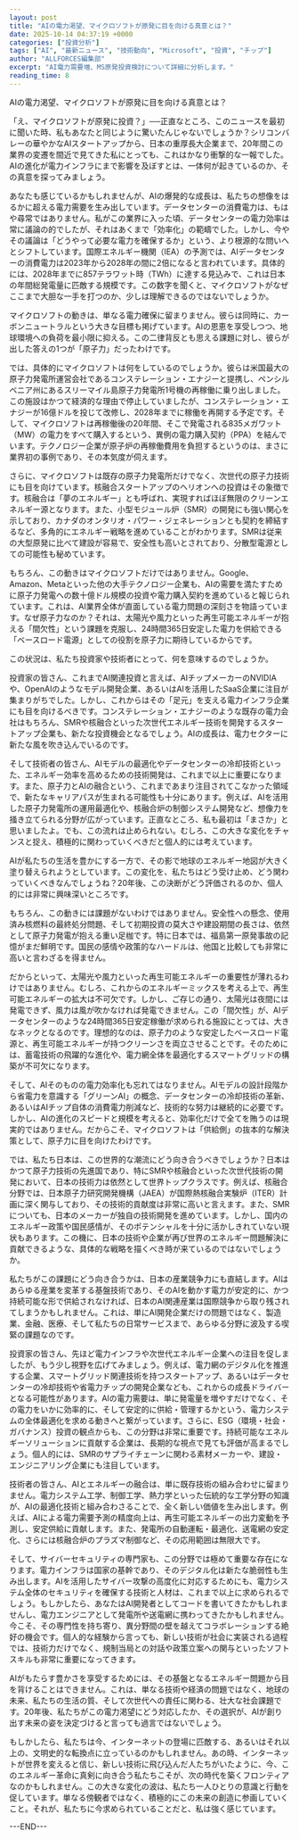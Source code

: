 ```yaml
---
layout: post
title: "AIの電力渇望、マイクロソフトが原発に目を向ける真意とは？"
date: 2025-10-14 04:37:19 +0000
categories: ["投資分析"]
tags: ["AI", "最新ニュース", "技術動向", "Microsoft", "投資", "チップ"]
author: "ALLFORCES編集部"
excerpt: "AI電力需要増、MS原発投資検討について詳細に分析します。"
reading_time: 8
---
```


AIの電力渇望、マイクロソフトが原発に目を向ける真意とは？

「え、マイクロソフトが原発に投資？」──正直なところ、このニュースを最初に聞いた時、私もあなたと同じように驚いたんじゃないでしょうか？シリコンバレーの華やかなAIスタートアップから、日本の重厚長大企業まで、20年間この業界の変遷を間近で見てきた私にとっても、これはかなり衝撃的な一報でした。AIの進化が電力インフラにまで影響を及ぼすとは、一体何が起きているのか、その真意を探ってみましょう。

あなたも感じているかもしれませんが、AIの爆発的な成長は、私たちの想像をはるかに超える電力需要を生み出しています。データセンターの消費電力は、もはや尋常ではありません。私がこの業界に入った頃、データセンターの電力効率は常に議論の的でしたが、それはあくまで「効率化」の範疇でした。しかし、今やその議論は「どうやって必要な電力を確保するか」という、より根源的な問いへとシフトしています。国際エネルギー機関（IEA）の予測では、AIデータセンターの消費電力は2023年から2028年の間に2倍になると言われています。具体的には、2028年までに857テラワット時（TWh）に達する見込みで、これは日本の年間総発電量に匹敵する規模です。この数字を聞くと、マイクロソフトがなぜここまで大胆な一手を打つのか、少しは理解できるのではないでしょうか。

マイクロソフトの動きは、単なる電力確保に留まりません。彼らは同時に、カーボンニュートラルという大きな目標も掲げています。AIの恩恵を享受しつつ、地球環境への負荷を最小限に抑える。この二律背反とも思える課題に対し、彼らが出した答えの1つが「原子力」だったわけです。

では、具体的にマイクロソフトは何をしているのでしょうか。彼らは米国最大の原子力発電所運営会社であるコンステレーション・エナジーと提携し、ペンシルベニア州にあるスリーマイル島原子力発電所1号機の再稼働に乗り出しました。この施設はかつて経済的な理由で停止していましたが、コンステレーション・エナジーが16億ドルを投じて改修し、2028年までに稼働を再開する予定です。そして、マイクロソフトは再稼働後の20年間、そこで発電される835メガワット（MW）の電力をすべて購入するという、異例の電力購入契約（PPA）を結んでいます。テクノロジー企業が原子炉の再稼働費用を負担するというのは、まさに業界初の事例であり、その本気度が伺えます。

さらに、マイクロソフトは既存の原子力発電所だけでなく、次世代の原子力技術にも目を向けています。核融合スタートアップのヘリオンへの投資はその象徴です。核融合は「夢のエネルギー」とも呼ばれ、実現すればほぼ無限のクリーンエネルギー源となります。また、小型モジュール炉（SMR）の開発にも強い関心を示しており、カナダのオンタリオ・パワー・ジェネレーションとも契約を締結するなど、多角的にエネルギー戦略を進めていることがわかります。SMRは従来の大型原発に比べて建設が容易で、安全性も高いとされており、分散型電源としての可能性も秘めています。

もちろん、この動きはマイクロソフトだけではありません。Google、Amazon、Metaといった他の大手テクノロジー企業も、AIの需要を満たすために原子力発電への数十億ドル規模の投資や電力購入契約を進めていると報じられています。これは、AI業界全体が直面している電力問題の深刻さを物語っています。なぜ原子力なのか？それは、太陽光や風力といった再生可能エネルギーが抱える「間欠性」という課題を克服し、24時間365日安定した電力を供給できる「ベースロード電源」としての役割を原子力に期待しているからです。

この状況は、私たち投資家や技術者にとって、何を意味するのでしょうか。

投資家の皆さん、これまでAI関連投資と言えば、AIチップメーカーのNVIDIAや、OpenAIのようなモデル開発企業、あるいはAIを活用したSaaS企業に注目が集まりがちでした。しかし、これからはその「足元」を支える電力インフラ企業にも目を向けるべきです。コンステレーション・エナジーのような既存の電力会社はもちろん、SMRや核融合といった次世代エネルギー技術を開発するスタートアップ企業も、新たな投資機会となるでしょう。AIの成長は、電力セクターに新たな風を吹き込んでいるのです。

そして技術者の皆さん、AIモデルの最適化やデータセンターの冷却技術といった、エネルギー効率を高めるための技術開発は、これまで以上に重要になります。また、原子力とAIの融合という、これまであまり注目されてこなかった領域で、新たなキャリアパスが生まれる可能性も十分にあります。例えば、AIを活用した原子力発電所の運用最適化や、核融合炉の制御システム開発など、想像力を掻き立てられる分野が広がっています。正直なところ、私も最初は「まさか」と思いましたよ。でも、この流れは止められない。むしろ、この大きな変化をチャンスと捉え、積極的に関わっていくべきだと個人的には考えています。

AIが私たちの生活を豊かにする一方で、その影で地球のエネルギー地図が大きく塗り替えられようとしています。この変化を、私たちはどう受け止め、どう関わっていくべきなんでしょうね？20年後、この決断がどう評価されるのか、個人的には非常に興味深いところです。

もちろん、この動きには課題がないわけではありません。安全性への懸念、使用済み核燃料の最終処分問題、そして初期投資の莫大さや建設期間の長さは、依然として原子力発電が抱える重い足枷です。特に日本では、福島第一原発事故の記憶がまだ鮮明です。国民の感情や政策的なハードルは、他国と比較しても非常に高いと言わざるを得ません。

だからといって、太陽光や風力といった再生可能エネルギーの重要性が薄れるわけではありません。むしろ、これからのエネルギーミックスを考える上で、再生可能エネルギーの拡大は不可欠です。しかし、ご存じの通り、太陽光は夜間には発電できず、風力は風が吹かなければ発電できません。この「間欠性」が、AIデータセンターのような24時間365日安定稼働が求められる施設にとっては、大きなネックとなるのです。理想的なのは、原子力のような安定したベースロード電源と、再生可能エネルギーが持つクリーンさを両立させることです。そのためには、蓄電技術の飛躍的な進化や、電力網全体を最適化するスマートグリッドの構築が不可欠になります。

そして、AIそのものの電力効率化も忘れてはなりません。AIモデルの設計段階から省電力を意識する「グリーンAI」の概念、データセンターの冷却技術の革新、あるいはAIチップ自体の消費電力削減など、技術的な努力は継続的に必要です。しかし、AIの進化のスピードと規模を考えると、効率化だけで全てを賄うのは現実的ではありません。だからこそ、マイクロソフトは「供給側」の抜本的な解決策として、原子力に目を向けたわけです。

では、私たち日本は、この世界的な潮流にどう向き合うべきでしょうか？日本はかつて原子力技術の先進国であり、特にSMRや核融合といった次世代技術の開発において、日本の技術力は依然として世界トップクラスです。例えば、核融合分野では、日本原子力研究開発機構（JAEA）が国際熱核融合実験炉（ITER）計画に深く関与しており、その技術的貢献度は非常に高いと言えます。また、SMRについても、日本のメーカーが独自の技術開発を進めています。しかし、国内のエネルギー政策や国民感情が、そのポテンシャルを十分に活かしきれていない現状もあります。この機に、日本の技術や企業が再び世界のエネルギー問題解決に貢献できるような、具体的な戦略を描くべき時が来ているのではないでしょうか。

私たちがこの課題にどう向き合うかは、日本の産業競争力にも直結します。AIはあらゆる産業を変革する基盤技術であり、そのAIを動かす電力が安定的に、かつ持続可能な形で供給されなければ、日本のAI関連産業は国際競争から取り残されてしまうかもしれません。これは、単にAI開発企業だけの問題ではなく、製造業、金融、医療、そして私たちの日常サービスまで、あらゆる分野に波及する喫緊の課題なのです。

投資家の皆さん、先ほど電力インフラや次世代エネルギー企業への注目を促しましたが、もう少し視野を広げてみましょう。例えば、電力網のデジタル化を推進する企業、スマートグリッド関連技術を持つスタートアップ、あるいはデータセンターの冷却技術や省電力チップの開発企業なども、これからの成長ドライバーとなる可能性があります。AIの電力需要は、単に発電量を増やすだけでなく、その電力をいかに効率的に、そして安定的に供給・管理するかという、電力システムの全体最適化を求める動きへと繋がっています。さらに、ESG（環境・社会・ガバナンス）投資の観点からも、この分野は非常に重要です。持続可能なエネルギーソリューションに貢献する企業は、長期的な視点で見ても評価が高まるでしょう。個人的には、SMRのサプライチェーンに関わる素材メーカーや、建設・エンジニアリング企業にも注目しています。

技術者の皆さん、AIとエネルギーの融合は、単に既存技術の組み合わせに留まりません。電力システム工学、制御工学、熱力学といった伝統的な工学分野の知識が、AIの最適化技術と組み合わさることで、全く新しい価値を生み出します。例えば、AIによる電力需要予測の精度向上は、再生可能エネルギーの出力変動を予測し、安定供給に貢献します。また、発電所の自動運転・最適化、送電網の安定化、さらには核融合炉のプラズマ制御など、その応用範囲は無限大です。

そして、サイバーセキュリティの専門家も、この分野では極めて重要な存在になります。電力インフラは国家の基幹であり、そのデジタル化は新たな脆弱性も生み出します。AIを活用したサイバー攻撃の高度化に対応するためにも、電力システム全体のセキュリティを確保する技術と人材は、これまで以上に求められるでしょう。もしかしたら、あなたはAI開発者としてコードを書いてきたかもしれませんし、電力エンジニアとして発電所や送電網に携わってきたかもしれません。今こそ、その専門性を持ち寄り、異分野間の壁を越えてコラボレーションする絶好の機会です。個人的な経験から言っても、新しい技術が社会に実装される過程では、技術力だけでなく、規制当局との対話や政策立案への関与といったソフトスキルも非常に重要になってきます。

AIがもたらす豊かさを享受するためには、その基盤となるエネルギー問題から目を背けることはできません。これは、単なる技術や経済の問題ではなく、地球の未来、私たちの生活の質、そして次世代への責任に関わる、壮大な社会課題です。20年後、私たちがこの電力渇望にどう対応したか、その選択が、AIが創り出す未来の姿を決定づけると言っても過言ではないでしょう。

もしかしたら、私たちは今、インターネットの登場に匹敵する、あるいはそれ以上の、文明史的な転換点に立っているのかもしれません。あの時、インターネットが世界を変えると信じ、新しい技術に飛び込んだ人たちがいたように、今、このエネルギー革命に真剣に向き合う私たちこそが、次の時代を築くフロンティアなのかもしれません。この大きな変化の波は、私たち一人ひとりの意識と行動を促しています。単なる傍観者ではなく、積極的にこの未来の創造に参画していくこと。それが、私たちに今求められていることだと、私は強く感じています。

---END---